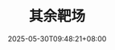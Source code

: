 ---
weight: 5
title: "其余靶场"
description: ""
icon: "Laptop"
date: "2025-05-30T09:48:21+08:00"
lastmod: "2025-05-30T09:48:21+08:00"
draft: false
toc: true
---